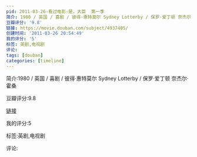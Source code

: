 ```yaml
---
pid: 2011-03-26-看过电影-是，大臣  第一季
简介: 1980 / 英国 / 喜剧 / 彼得·惠特莫尔 Sydney Lotterby / 保罗·爱丁顿 奈杰尔·霍桑
豆瓣评分: '9.8'
链接: https://movie.douban.com/subject/4937405/
创建时间: '2011-03-26 20:54:49'
我的评分: '5'
标签: 英剧,电视剧
评论:
tags: [douban]
categories: [timeline]
---
```

简介:1980 / 英国 / 喜剧 / 彼得·惠特莫尔 Sydney Lotterby / 保罗·爱丁顿 奈杰尔·霍桑

豆瓣评分:9.8

[链接](https://movie.douban.com/subject/4937405/)

我的评分:5

标签:英剧,电视剧

评论:

